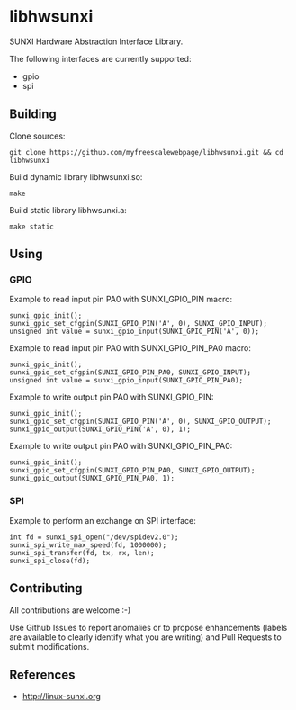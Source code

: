 libhwsunxi
==

SUNXI Hardware Abstraction Interface Library.

The following interfaces are currently supported:
* gpio
* spi


Building
--

Clone sources:

	git clone https://github.com/myfreescalewebpage/libhwsunxi.git && cd libhwsunxi

Build dynamic library libhwsunxi.so:

	make

Build static library libhwsunxi.a:

	make static


Using
--

### GPIO

Example to read input pin PA0 with SUNXI_GPIO_PIN macro:

	sunxi_gpio_init();
	sunxi_gpio_set_cfgpin(SUNXI_GPIO_PIN('A', 0), SUNXI_GPIO_INPUT);
	unsigned int value = sunxi_gpio_input(SUNXI_GPIO_PIN('A', 0));

Example to read input pin PA0 with SUNXI_GPIO_PIN_PA0 macro:

	sunxi_gpio_init();
	sunxi_gpio_set_cfgpin(SUNXI_GPIO_PIN_PA0, SUNXI_GPIO_INPUT);
	unsigned int value = sunxi_gpio_input(SUNXI_GPIO_PIN_PA0);

Example to write output pin PA0 with SUNXI_GPIO_PIN:

	sunxi_gpio_init();
	sunxi_gpio_set_cfgpin(SUNXI_GPIO_PIN('A', 0), SUNXI_GPIO_OUTPUT);
	sunxi_gpio_output(SUNXI_GPIO_PIN('A', 0), 1);

Example to write output pin PA0 with SUNXI_GPIO_PIN_PA0:

	sunxi_gpio_init();
	sunxi_gpio_set_cfgpin(SUNXI_GPIO_PIN_PA0, SUNXI_GPIO_OUTPUT);
	sunxi_gpio_output(SUNXI_GPIO_PIN_PA0, 1);

### SPI

Example to perform an exchange on SPI interface:

	int fd = sunxi_spi_open("/dev/spidev2.0");
	sunxi_spi_write_max_speed(fd, 1000000);
	sunxi_spi_transfer(fd, tx, rx, len);
	sunxi_spi_close(fd);


Contributing
--

All contributions are welcome :-)

Use Github Issues to report anomalies or to propose enhancements (labels are available to clearly identify what you are writing) and Pull Requests to submit modifications.


References
--

* http://linux-sunxi.org
